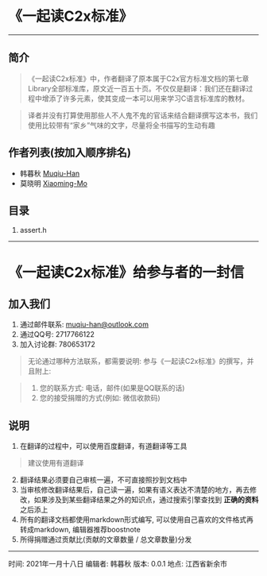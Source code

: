 # 《一起读C2x标准》

---

## 简介
>《一起读C2x标准》中，作者翻译了原本属于C2x官方标准文档的第七章Library全部标准库，原文近一百五十页。不仅仅是翻译：我们还在翻译过程中增添了许多元素，使其变成一本可以用来学习C语言标准库的教材。

> 译者并没有打算使用那些人不人鬼不鬼的官话来结合翻译撰写这本书，我们使用比较带有“家乡”气味的文字，尽量将全书描写的生动有趣


## 作者列表(按加入顺序排名)
+ 韩暮秋 [Muqiu-Han](https://github.com/muqiuhan)
+ 莫晓明 [Xiaoming-Mo]()

## 目录
1. assert.h

---

# 《一起读C2x标准》给参与者的一封信

## 加入我们
1. 通过邮件联系: [muqiu-han@outlook.com](muqiu-han@outlook.com)
2. 通过QQ号: 2717766122
3. 加入讨论群: 780653172

> 无论通过哪种方法联系，都需要说明: 参与《一起读C2x标准》的撰写，并且附上:

> 1. 您的联系方式: 电话，邮件(如果是QQ联系的话)
> 2. 您的接受捐赠的方式(例如: 微信收款码)

## 说明
1. 在翻译的过程中，可以使用百度翻译，有道翻译等工具
> 建议使用有道翻译

2. 翻译结果必须要自己审核一遍，不可直接照抄到文档中
3. 当审核修改翻译结果后，自己读一遍，如果有语义表达不清楚的地方，再去修改，如果涉及到某些翻译结果之外的知识点，通过搜索引擎查找到 __正确的资料__ 之后添上
5. 所有的翻译文档都使用markdown形式编写, 可以使用自己喜欢的文件格式再转成markdown, 编辑器推荐boostnote
6. 所得捐赠通过贡献比(贡献的文章数量 / 总文章数量)分发

----





时间: 2021年一月十八日
编辑者: 韩暮秋
版本: 0.0.1
地点: 江西省新余市

